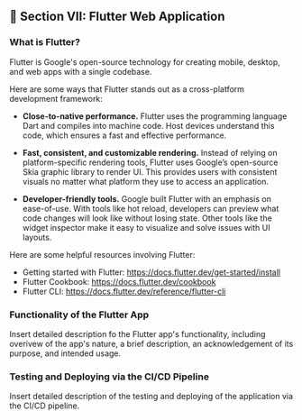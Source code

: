 ## :diamond_shape_with_a_dot_inside: Section VII: Flutter Web Application
### What is Flutter?
Flutter is Google's open-source technology for creating mobile, desktop, and web apps with a single codebase. 

Here are some ways that Flutter stands out as a cross-platform development framework:

- **Close-to-native performance.** Flutter uses the programming language Dart and compiles into machine code. Host devices understand this code, which ensures a fast and effective performance.

- **Fast, consistent, and customizable rendering.** Instead of relying on platform-specific rendering tools, Flutter uses Google’s open-source Skia graphic library to render UI. This provides users with consistent visuals no matter what platform they use to access an application. 

- **Developer-friendly tools.** Google built Flutter with an emphasis on ease-of-use. With tools like hot reload, developers can preview what code changes will look like without losing state. Other tools like the widget inspector make it easy to visualize and solve issues with UI layouts.

Here are some helpful resources involving Flutter:
- Getting started with Flutter: https://docs.flutter.dev/get-started/install
- Flutter Cookbook: https://docs.flutter.dev/cookbook
- Flutter CLI: https://docs.flutter.dev/reference/flutter-cli
  
###  Functionality of the Flutter App
Insert detailed description fo the Flutter app's functionality, including overivew of the app's nature, a brief description, an acknowledgement of its purpose, and intended usage.

### Testing and Deploying via the CI/CD Pipeline
Insert detailed description of the testing and deploying of the application via the CI/CD pipeline.

